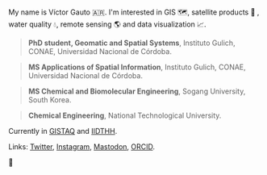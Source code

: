 My name is Víctor Gauto 🇦🇷. I'm interested in GIS :world_map:, satellite products :satellite:	, water quality :droplet:, remote sensing :earth_americas: and data visualization :chart_with_upwards_trend:.

> **PhD student, Geomatic and Spatial Systems**, Instituto Gulich, CONAE, Universidad Nacional de Córdoba.

> **MS Applications of Spatial Information**, Instituto Gulich, CONAE, Universidad Nacional de Córdoba.

> **MS Chemical and Biomolecular Engineering**, Sogang University, South Korea.

> **Chemical Engineering**, National Technological University.

Currently in [GISTAQ](https://www.facebook.com/GISTAQ) and [IIDTHH](https://iidthh.conicet.gov.ar/).

Links: [Twitter](https://twitter.com/vhgauto), [Instagram](https://www.instagram.com/vhgauto/), [Mastodon](https://mastodon.social/@vhgauto), [ORCID](https://orcid.org/0000-0001-9960-8558).

:compass:
